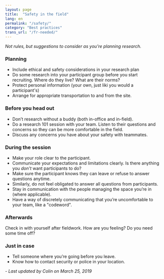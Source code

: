 ```yaml
---
layout: page
title:  "Safety in the field"
lang: en
permalink: "/safety/"
category: "Best practices"
trans_url: "/fr-needed/"
---
```


_Not rules, but suggestions to consider as you’re planning research._

### Planning
- Include ethical and safety considerations in your research plan
- Do some research into your participant group before you start recruiting. Where do they live? What are their norms?
- Protect personal information (your own, just liki you would a participant's)
- Arrange for appropriate transportation to and from the site.

### Before you head out
- Don’t research without a buddy (both in-office and in-field). 
- Do a research 101 session with your team. Listen to their questions and concerns so they can be more comfortable in the field.
- Discuss any concerns you have about your safety with teammates.
 
### During the session
- Make your role clear to the participant.
- Communicate your expectations and limitations clearly. Is there anything you *don't* want participants to do?
- Make sure the participant knows they can leave or refuse to answer questions anytime.
- Similarly, do not feel obligated to answer all questions from participants.
- Stay in communication with the people managing the space you’re in (where applicable).
- Have a way of discretely communicating that you’re uncomfortable to your team, like a "codeword".

### Afterwards
Check in with yourself after fieldwork. How are you feeling? Do you need some time off?

### Just in case
- Tell someone where you’re going before you leave.
- Know how to contact security or police in your location.

_- Last updated by Colin on March 25, 2019_